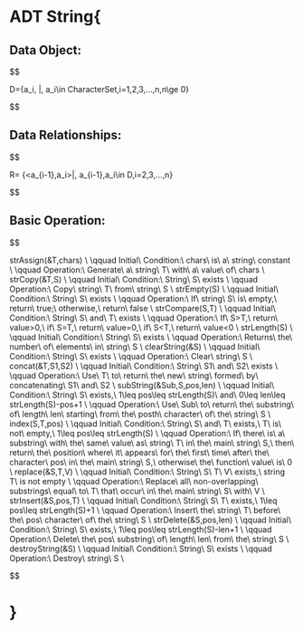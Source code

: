 # ADT String{

## Data Object:  
$$

D=\{a_i\, |\, a_i\in CharacterSet,i=1,2,3,...,n,n\ge 0\}  

$$
## Data Relationships:  
$$

R= \{<a_{i-1},a_i>|\, a_{i-1},a_i\in D,i=2,3,...,n\}  

$$
## Basic Operation:  
$$

strAssign(\&T,chars)  \\
    \qquad Initial\ Condition:\ chars\ is\ a\ string\ constant  \\
    \qquad Operation:\ Generate\ a\ string\ T\ with\ a\ value\ of\ chars  \\
strCopy(\&T,S)  \\
    \qquad Initial\ Condition:\ String\ S\ exists  \\
    \qquad Operation:\ Copy\ string\ T\ from\ string\ S  \\
strEmpty(S)  \\
    \qquad Initial\ Condition:\ String\ S\ exists  \\
    \qquad Operation:\ If\ string\ S\ is\ empty,\ return\ true;\ otherwise,\ return\ false  \\
strCompare(S,T)  \\
    \qquad Initial\ Condition:\ String\ S\ and\ T\ exists  \\
    \qquad Operation:\ If\ S>T,\ return\ value>0,\ if\ S=T,\ return\ value=0,\ if\ S<T,\ return\ value<0  \\
strLength(S)  \\
    \qquad Initial\ Condition:\ String\ S\ exists  \\
    \qquad Operation:\ Returns\ the\ number\ of\ elements\ in\ string\ S  \\
clearString(\&S)  \\
    \qquad Initial\ Condition:\ String\ S\ exists  \\
    \qquad Operation:\ Clear\ string\ S  \\
concat(\&T,S1,S2)  \\
    \qquad Initial\ Condition:\ String\ S1\ and\ S2\ exists  \\
    \qquad Operation:\ Use\ T\ to\ return\ the\ new\ string\ formed\ by\ concatenating\ S1\ and\ S2  \\
subString(\&Sub,S,pos,len)  \\
    \qquad Initial\ Condition:\ String\ S\ exists,\ 1\leq pos\leq strLength(S)\ and\ 0\leq len\leq strLength(S)-pos+1  \\
    \qquad Operation:\ Use\ Sub\ to\ return\ the\ substring\ of\ length\ len\ starting\ from\ the\ posth\ character\ of\ the\ string\ S  \\
index(S,T,pos)  \\
    \qquad Initial\ Condition:\ String\ S\ and\ T\ exists,\ T\ is\ not\ empty,\ 1\leq pos\leq strLength(S)   \\
    \qquad Operation:\ If\ there\ is\ a\ substring\ with\ the\ same\ value\ as\ string\ T\ in\ the\ main\ string\ S,\ then\ return\ the\ position\ where\ it\ appears\ for\ the\ first\ time\ after\ the\ character\ pos\ in\ the\ main\ string\ S,\ otherwise\ the\ function\ value\ is\ 0  \\
replace(\&S,T,V)  \\
    \qquad Initial\ Condition:\ String\ S\ T\ V\ exists,\ string T\ is not empty  \\
    \qquad Operation:\ Replace\ all\ non-overlapping\ substrings\ equal\ to\ T\ that\ occur\ in\ the\ main\ string\ S\ with\ V  \\
strInsert(\&S,pos,T) \\
    \qquad Initial\ Condition:\ String\ S\ T\ exists,\ 1\leq pos\leq strLength(S)+1  \\
    \qquad Operation:\ Insert\ the\ string\ T\ before\ the\ pos\ character\ of\ the\ string\ S  \\
strDelete(\&S,pos,len) \\
    \qquad Initial\ Condition:\ String\ S\ exists,\ 1\leq pos\leq strLength(S)-len+1  \\
    \qquad Operation:\ Delete\ the\ pos\ substring\ of\ length\ len\ from\ the\ string\ S  \\
destroyString(\&S) \\
    \qquad Initial\ Condition:\ String\ S\ exists  \\
    \qquad Operation:\ Destroy\ string\ S  \\

$$

# }
